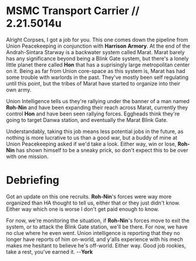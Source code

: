 # MSMC Transport Carrier // 2.21.5014u
Alright Corpses, I got a job for you. This one comes down the pipeline from Union Peacekeeping in conjunction with **Harrison Armory**. At the end of the Andrah-Sintara Starway is a backwater system called Marat. Marat barely has any significance beyond being a Blink Gate system, but there's a lonely little planet there called **Hon** that has a suprisingly large metropolitan center on it. Being as far from Union core-space as this system is, Marat has had some trouble with warlords in the past. They've mostly been self regulating until this point, but the tribes of Marat have started to organize into their own army.

Union Intelligence tells us they're rallying under the banner of a man named **Roh-Nin** and have been expanding their reach across Marat, currently they control **Hon** and have been seen rallying forces. Eggheads think they're going to target Danwa station, and eventually the Marat Blink Gate.

Understandably, taking this job means less potential jobs in the future, as nothing is more lucrative to us than a good war, but a buddy of mine at Union Peacekeeping asked if we'd take a look. Either way, win or lose, **Roh-Nin** has shown himself to be a sneaky prick, so don't expect this to be over with one mission.

# Debriefing

Got an update on this one recruits. **Roh-Nin**'s forces were way more organized than HA thought to tell us, either that or they just didn't know. Either way which one is worse I don't get paid enough to know.

For now, we're monitoring the situation, if **Roh-Nin**'s forces move to exit the system, or to attack the Blink Gate station, we'll be there. For now, we have no clue where he even went. Union intelligence is reporting that they no longer have reports of him on-world, and y'alls experience with his mech makes me hesitant to believe he's off-world. Either way. Good job rookies, take a rest, you've earned it.
--**York**